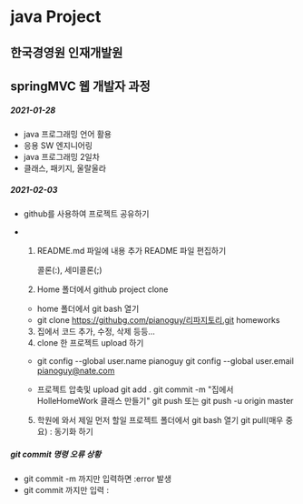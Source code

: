 # java Project
## 한국경영원 인재개발원
## springMVC 웹 개발자 과정

##### 2021-01-28

* java 프로그래밍 언어 활용
* 응용 SW 엔지니어링
* java 프로그래밍 2일차
* 클래스, 패키지, 울랄울라


##### 2021-02-03
* github를 사용하여 프로젝트 공유하기

* 1. README.md 파일에 내용 추가
     README 파일 편집하기

     콜론(:), 세미콜론(;)
  2. Home 폴더에서 github project clone
   * home 폴더에서 git bash 열기
   * git clone https://githubg.com/pianoguy/리파지토리.git homeworks

  3. 집에서 코드 추가, 수정, 삭제 등등...
  4. clone 한 프로젝트 upload 하기
    * git config --global user.name pianoguy
      git config --global user.email pianoguy@nate.com

    *  프로젝트 압축및 upload
       git add .
       git commit -m "집에서 HolleHomeWork 클래스 만들기"
       git push 또는 git push -u origin master
  
  5. 학원에 와서 제일 먼저 할일
     프로젝트 폴더에서 git bash 열기
     git pull(매우 중요) : 동기화 하기

##### git commit 명령 오류 상황

* git commit -m 까지만 입력하면 :error 발생
* git commit 까지만 입력 :